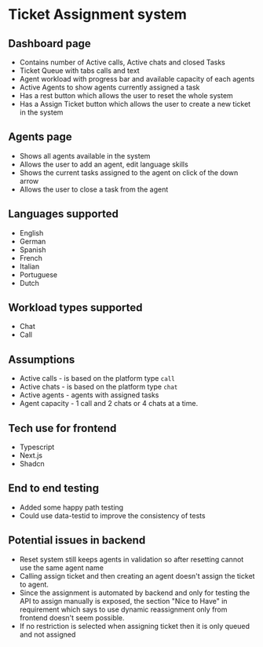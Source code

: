 # Ticket Assignment system

## Dashboard page

- Contains number of Active calls, Active chats and closed Tasks
- Ticket Queue with tabs calls and text
- Agent workload with progress bar and available capacity of each agents
- Active Agents to show agents currently assigned a task
- Has a rest button which allows the user to reset the whole system
- Has a Assign Ticket button which allows the user to create a new ticket in the system

## Agents page

- Shows all agents available in the system
- Allows the user to add an agent, edit language skills
- Shows the current tasks assigned to the agent on click of the down arrow
- Allows the user to close a task from the agent

## Languages supported

- English
- German
- Spanish
- French
- Italian
- Portuguese
- Dutch

## Workload types supported

- Chat
- Call

## Assumptions

- Active calls - is based on the platform type `call`
- Active chats - is based on the platform type `chat`
- Active agents - agents with assigned tasks
- Agent capacity - 1 call and 2 chats or 4 chats at a time.

## Tech use for frontend

- Typescript
- Next.js
- Shadcn

## End to end testing

- Added some happy path testing
- Could use data-testid to improve the consistency of tests

## Potential issues in backend

- Reset system still keeps agents in validation so after resetting cannot use the same agent name
- Calling assign ticket and then creating an agent doesn't assign the ticket to agent.
- Since the assignment is automated by backend and only for testing the API to assign manually is exposed, the section "Nice to Have" in requirement which says to use dynamic reassignment only from frontend doesn't seem possible.
- If no restriction is selected when assigning ticket then it is only queued and not assigned
